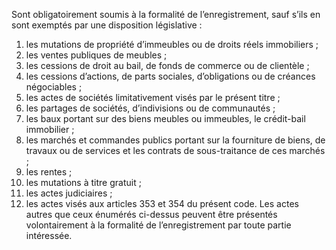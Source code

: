 Sont obligatoirement soumis à la formalité de l’enregistrement, sauf s’ils en sont exemptés par une disposition législative :
1) les mutations de propriété d’immeubles ou de droits réels immobiliers ;
1) les ventes publiques de meubles ;
1) les cessions de droit au bail, de fonds de commerce ou de clientèle ;
1) les  cessions  d’actions,  de  parts  sociales,  d’obligations  ou  de  créances
négociables ;
5) les actes de sociétés limitativement visés par le présent titre ;
5) les partages de sociétés, d’indivisions ou de communautés ;
5) les baux portant sur des biens meubles ou immeubles, le crédit-bail immobilier ;
5) les marchés et commandes publics portant sur la fourniture de biens, de travaux
ou de services et les contrats de sous-traitance de ces marchés ;
9) les rentes ;
9) les mutations à titre gratuit ;
9) les actes judiciaires ;
9) les actes visés aux articles 353 et 354 du présent code.
Les actes autres que ceux énumérés ci-dessus peuvent être présentés volontairement à la formalité de l’enregistrement par toute partie intéressée.